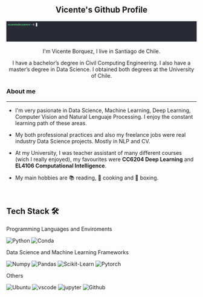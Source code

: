 <div align="center">
<h2> Vicente's Github Profile</h2>
</div>
<div align="center" width="50">
<img src="assets/welcome_g.gif" alt="Welcome!" width="720"/>
</div>

<div align="center">

I'm Vicente Borquez, I live in Santiago de Chile. 

I have a bachelor’s degree in Civil Computing Engineering. I also have a master’s degree in Data Science. I obtained both degrees at the University of Chile.


</div>


### About me

---
- I'm very pasionate in Data Science, Machine Learning, Deep Learning, Computer Vision and Natural Lenguaje Processing. I enjoy the constant learning path of these areas.

- My both professional practices and also my freelance jobs were real industry Data Science projects. Mostly in NLP and CV.

- At my University, I was teacher assistant of many different courses (wich I really enjoyed), my favourites were **CC6204 Deep Learning** and **EL4106 Computational Intelligence**.

- My main hobbies are 📚 reading, 🍳 cooking and 🥊 boxing.

</div>


<br>

## Tech Stack 🛠️

Programming Languages and Enviroments

![Python](https://img.shields.io/badge/Python-FFD43B?style=flat-square&logo=python&logoColor=blue)
![Conda](https://img.shields.io/badge/conda-342B029.svg?&style=flat-square&logo=anaconda&logoColor=white)

Data Science and Machine Learning Frameworks

![Numpy](https://img.shields.io/badge/Numpy-777BB4?style=flat-square&logo=numpy&logoColor=white])
![Pandas](https://img.shields.io/badge/Pandas-2C2D72?style=flat-square&logo=pandas&logoColor=white])
![Scikit-Learn](https://img.shields.io/badge/scikit_learn-F7931E?style=flat-square&logo=scikit-learn&logoColor=white])
![Pytorch](https://img.shields.io/badge/PyTorch-EE4C2C?style=flat-square&logo=pytorch&logoColor=white])


Others

![Ubuntu](https://img.shields.io/badge/Ubuntu-E95420?style=flat-square&logo=ubuntu&logoColor=white)
![vscode](https://img.shields.io/badge/VSCode-0078D4?style=flat-square&logo=visual%20studio%20code&logoColor=white)
![jupyter](https://img.shields.io/badge/Jupyter-F37626.svg?&style=flat-square&logo=Jupyter&logoColor=white)
![Github](https://img.shields.io/badge/GitHub-100000?style=flat-square&logo=github&logoColor=white)
